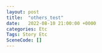 ```yaml
---
layout: post
title:  "others_test"
date:   2022-08-10 21:00:00 +0000
categories: Etc
Tags: Story Etc
SceneCode: []
---
```

